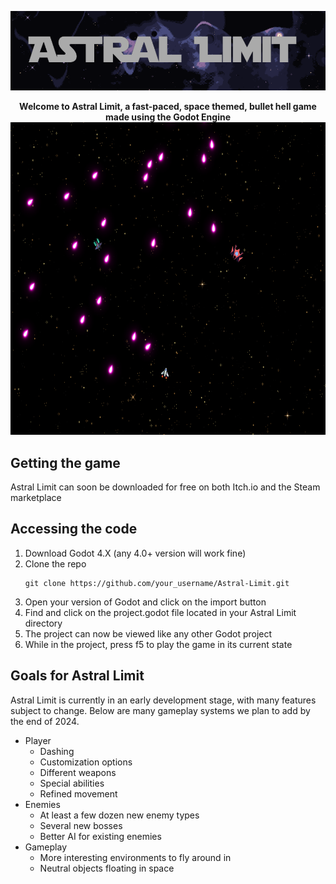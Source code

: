 <p align="center">
  <img src="temp_banner.png"/>
</p>

<p align="center">
  <strong>Welcome to Astral Limit, a fast-paced, space themed, bullet hell game made using the Godot Engine</strong>

  <img width="600" height="500" src="gameplay_example.png">
</p>

## Getting the game

Astral Limit can soon be downloaded for free on both Itch.io and the Steam marketplace

## Accessing the code

1. Download Godot 4.X (any 4.0+ version will work fine)
2. Clone the repo
   ```
   git clone https://github.com/your_username/Astral-Limit.git
   ```
3. Open your version of Godot and click on the import button
4. Find and click on the project.godot file located in your Astral Limit directory
5. The project can now be viewed like any other Godot project
6. While in the project, press f5 to play the game in its current state

## Goals for Astral Limit

Astral Limit is currently in an early development stage, with many features subject to change. Below are many gameplay systems we plan to add by the end of 2024.

- Player
  - Dashing
  - Customization options
  - Different weapons
  - Special abilities
  - Refined movement
- Enemies
  - At least a few dozen new enemy types
  - Several new bosses
  - Better AI for existing enemies
- Gameplay
  - More interesting environments to fly around in
  - Neutral objects floating in space
